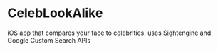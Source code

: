 # CelebLookAlike
iOS app that compares your face to celebrities. uses Sightengine and Google Custom Search APIs
